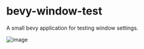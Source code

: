 # bevy-window-test

A small bevy application for testing window settings.

![image](https://github.com/user-attachments/assets/5cd8d8eb-c5a6-4ccd-b8da-b6aa4eaad441)
